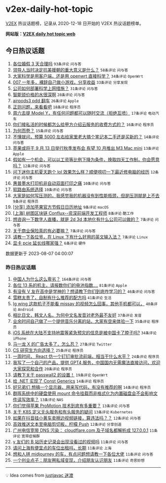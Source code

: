 # v2ex-daily-hot-topic

[V2EX](https://www.v2ex.com/) 热议话题榜，记录从 2020-12-18 日开始的 V2EX 热议话题榜单。

**网站版：[V2EX daily hot topic web](https://boojack.github.io/v2ex-daily-hot-topic-web/)**

## 今日热议话题

<!-- TODAY BEGIN -->

1. [各位婚假 3 天合理吗](https://www.v2ex.com/t/962917) `93条评论` `问与答`
1. [领导人当时决定抗美援朝的重大意义是什么？](https://www.v2ex.com/t/962967) `58条评论` `问与答`
1. [大家科学是用客户端，还是用 openwrt 直接科学？](https://www.v2ex.com/t/962900) `34条评论` `OpenWrt`
1. [007 一年多，裸辞自己做小游戏，分享收益](https://www.v2ex.com/t/962912) `33条评论` `分享发现`
1. [公司如何部署科学上网措施？](https://www.v2ex.com/t/962964) `31条评论` `问与答`
1. [智能锁价格的水很深啊](https://www.v2ex.com/t/962935) `28条评论` `问与答`
1. [airpods3 pdd 翻车](https://www.v2ex.com/t/962924) `26条评论` `Apple`
1. [正则问题，来看看吧](https://www.v2ex.com/t/962911) `18条评论` `程序员`
1. [周六去提 Model Y，有任何问题都可以随时交流（拒绝互喷）](https://www.v2ex.com/t/962940) `17条评论` `电动汽车`
1. [你们接私活的时候都怎么给甲方介绍云服务的收费方式的？](https://www.v2ex.com/t/962926) `16条评论` `程序员`
1. [为何而卷？](https://www.v2ex.com/t/962972) `15条评论` `问与答`
1. [不懂就问，预算 5000 左右给家里老大搞个笔记本二手还是买新的？](https://www.v2ex.com/t/962927) `14条评论` `问与答`
1. [苹果或将于 9 月 13 日举行秋季发布会 有望 10 月推出 M3 Mac mini](https://www.v2ex.com/t/962954) `13条评论` `Apple`
1. [假如有一个机会，可以以工资等比例下降为条件，换取四天工作制，你会愿意吗？](https://www.v2ex.com/t/962978) `12条评论` `问与答`
1. [问下迷你主机夏天跑个 lol 效果怎么样？顺便唠叨一下最近修电脑的经历](https://www.v2ex.com/t/962914) `12条评论` `问与答`
1. [惠普墨水打印机非自动双面打印之痛](https://www.v2ex.com/t/962925) `10条评论` `问与答`
1. [软路由系统选择](https://www.v2ex.com/t/962913) `10条评论` `问与答`
1. [大家是如何写压测的，我感觉我的机器没有到性能瓶颈，但是压测就是上不去](https://www.v2ex.com/t/962923) `9条评论` `程序员`
1. [[分享] 添加苹果官方节假日日历地址](https://www.v2ex.com/t/962922) `9条评论` `macOS`
1. [[上海] 树图区块链 Conflux--资深前端开发工程师](https://www.v2ex.com/t/962943) `8条评论` `酷工作`
1. [想咨询一下数字人直播，就是 2d 3d 本地化有什么公司可以做的？](https://www.v2ex.com/t/962951) `7条评论` `问与答`
1. [关于商业保险真的有必要嘛？](https://www.v2ex.com/t/962944) `7条评论` `问与答`
1. [请教一下各位爷，在 Linux 下有什么好用的英文输入法？](https://www.v2ex.com/t/962933) `7条评论` `Linux`
1. [显卡 pcie 延长线哪家强？](https://www.v2ex.com/t/962931) `6条评论` `硬件`

数据更新于 2023-08-07 04:00:07

<!-- TODAY END -->

### 昨日热议话题

<!-- YESTERDAY BEGIN -->

1. [中国人为什么这么卑劣？](https://www.v2ex.com/t/962849) `164条评论` `问与答`
1. [各位 13 系的机主，请报数你们的电池指数....](https://www.v2ex.com/t/962829) `81条评论` `Apple`
1. [有没有 V 友在高中是学神的？想请教下你们到底咋学习的？](https://www.v2ex.com/t/962830) `46条评论` `问与答`
1. [雪糕太贵了，自制有什么推荐的配方吗](https://www.v2ex.com/t/962816) `41条评论` `生活`
1. [lg wing 这款机子不能看 missav 的视频怎么回事，其他手机都可以，](https://www.v2ex.com/t/962755) `40条评论` `Android`
1. [相比日文，韩文人名，为何中文名发音对老外最不友好](https://www.v2ex.com/t/962811) `37条评论` `发音`
1. [业余时间自己做了一个提供音乐分离的站，大家有空来体验一下](https://www.v2ex.com/t/962795) `35条评论` `程序员`
1. [iOS 系统在大陆不支持地震等紧急预灾的信息是被中国卡了脖子吗?](https://www.v2ex.com/t/962874) `34条评论` `iPhone`
1. [马一龙 X 的广告太多了，怎么忍？](https://www.v2ex.com/t/962736) `27条评论` `Twitter`
1. [CS 研究生方向选择？](https://www.v2ex.com/t/962775) `25条评论` `程序员`
1. [一周时间， React 仿一个钉钉审批流前端，相当于什么水平？](https://www.v2ex.com/t/962803) `24条评论` `程序员`
1. [我写了一个自己的产品，提供 GPT4 服务，中国国内无需魔法直接访问，欢迎大家探究和合作](https://www.v2ex.com/t/962859) `20条评论` `程序员`
1. [请教下关于 passwall2 的设置！](https://www.v2ex.com/t/962810) `19条评论` `OpenWrt`
1. [给 .NET 实现了 Const Generics](https://www.v2ex.com/t/962851) `14条评论` `程序员`
1. [好兄弟们 想搞一个显示器，用来写代码，有没有推荐的啊](https://www.v2ex.com/t/962820) `14条评论` `程序员`
1. [群晖系统中的硬盘使用 mount 命令挂载而非格式化为内置磁盘会不会影响文件读写效率？](https://www.v2ex.com/t/962852) `13条评论` `NAS`
1. [你们觉得苹果 ProMotion 技术到底有多重要？](https://www.v2ex.com/t/962850) `13条评论` `问与答`
1. [关于 K8S 定义无头服务和有头服务的疑问](https://www.v2ex.com/t/962843) `13条评论` `Kubernetes`
1. [如果在抖音挂小黄车卖擦边视频链接，算违法吗？？](https://www.v2ex.com/t/962858) `12条评论` `问与答`
1. [高效推送文本至电脑剪切板，柠檬 Push](https://www.v2ex.com/t/962744) `12条评论` `分享创造`
1. [广州电信宽带 DNS 污染： cloudflare.com 及子域名都解析成 127.0.0.1](https://www.v2ex.com/t/962883) `11条评论` `宽带症候群`
1. [v 友们的 B 站历史记录会出现没看过的视频吗](https://www.v2ex.com/t/962855) `11条评论` `问与答`
1. [请问上海有便宜点的车位出租吗，长期](https://www.v2ex.com/t/962813) `11条评论` `上海`
1. [想和人拼 midjourney 的车，有点问题想请教一下各位大佬](https://www.v2ex.com/t/962808) `11条评论` `问与答`
1. [一个创业点子：朋友圈私域变现，介绍朋友认识朋友](https://www.v2ex.com/t/962805) `11条评论` `奇思妙想`

<!-- YESTERDAY END -->

---

💡 Idea comes from [justjavac 迷渡](https://github.com/justjavac/)
